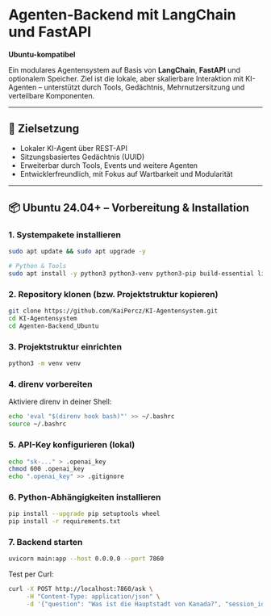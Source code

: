 # Agenten-Backend mit LangChain und FastAPI 
**Ubuntu-kompatibel**

Ein modulares Agentensystem auf Basis von **LangChain**, **FastAPI** und optionalem Speicher. Ziel ist die lokale, aber skalierbare Interaktion mit KI-Agenten – unterstützt durch Tools, Gedächtnis, Mehrnutzersitzung und verteilbare Komponenten.

---

## 🚀 Zielsetzung

- Lokaler KI-Agent über REST-API
- Sitzungsbasiertes Gedächtnis (UUID)
- Erweiterbar durch Tools, Events und weitere Agenten
- Entwicklerfreundlich, mit Fokus auf Wartbarkeit und Modularität

---

## 📦 Ubuntu 24.04+ – Vorbereitung & Installation

### 1. Systempakete installieren
```bash
sudo apt update && sudo apt upgrade -y

# Python & Tools
sudo apt install -y python3 python3-venv python3-pip build-essential libssl-dev libffi-dev git curl direnv
```

### 2. Repository klonen (bzw. Projektstruktur kopieren)
```bash
git clone https://github.com/KaiPercz/KI-Agentensystem.git
cd KI-Agentensystem
cd Agenten-Backend_Ubuntu
```

### 3. Projektstruktur einrichten
```bash
python3 -m venv venv
```

### 4. direnv vorbereiten
Aktiviere direnv in deiner Shell:
```bash
echo 'eval "$(direnv hook bash)"' >> ~/.bashrc
source ~/.bashrc
```

### 5. API-Key konfigurieren (lokal)
```bash
echo "sk-..." > .openai_key
chmod 600 .openai_key
echo ".openai_key" >> .gitignore
```

### 6. Python-Abhängigkeiten installieren
```bash
pip install --upgrade pip setuptools wheel
pip install -r requirements.txt
```

### 7. Backend starten
```bash
uvicorn main:app --host 0.0.0.0 --port 7860
```

Test per Curl:
```bash
curl -X POST http://localhost:7860/ask \
     -H "Content-Type: application/json" \
     -d '{"question": "Was ist die Hauptstadt von Kanada?", "session_id": "demo-uuid"}'
```
